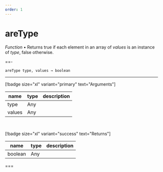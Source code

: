```yaml
---
order: 1
---
```

# areType

_Function_ &bull; Returns true if each element in an array of _values_ is an instance of _type_, false otherwise.


==- <pre><code>areType type, values &rarr; boolean</code></pre>
<hr>

[!badge size="xl" variant="primary" text="Arguments"]

| name | type | description |
|------|------|-------------|
|type|Any||
|values|Any||

<br>

[!badge size="xl" variant="success" text="Returns"]

| name | type | description |
|------|------|-------------|
|boolean|Any||



===




